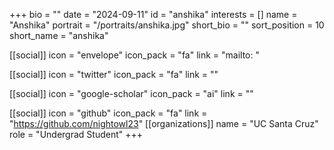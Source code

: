 +++
bio = "" 
date = "2024-09-11" 
id = "anshika" 
interests = [] 
name = "Anshika" 
portrait = "/portraits/anshika.jpg" 
short_bio = "" 
sort_position = 10
 short_name = "anshika" 

[[social]] 
    icon = "envelope" 
    icon_pack = "fa" 
    link = "mailto: "

 [[social]] 
    icon = "twitter" 
    icon_pack = "fa" 
    link = "" 

[[social]] 
    icon = "google-scholar" 
    icon_pack = "ai" 
    link = "" 

[[social]] 
    icon = "github" 
    icon_pack = "fa" 
    link = "https://github.com/nightowl23" 
[[organizations]] 
     name = "UC Santa Cruz" 
      role = "Undergrad Student" 
+++
